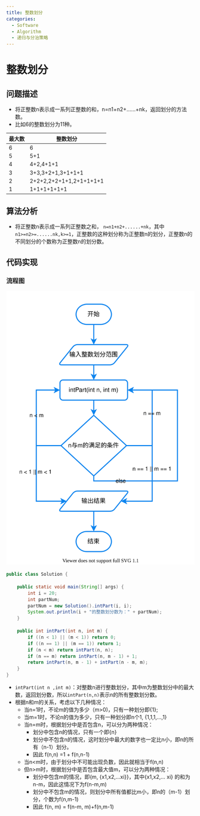 ```yaml
---
title: 整数划分
categories:
  - Software
  - Algorithm
  - 递归与分治策略
---
```

# 整数划分

## 问题描述

- 将正整数n表示成一系列正整数的和，n=n1+n2+......+nk，返回划分的方法数。
- 比如6的整数划分为11种。

| 最大数 | 整数划分                  |
| ------ | ------------------------- |
| 6      | 6                         |
| 5      | 5+1                       |
| 4      | 4+2,4+1+1                |
| 3      | 3+3,3+2+1,3+1+1+1       |
| 2      | 2+2+2,2+2+1+1,2+1+1+1+1 |
| 1      | 1+1+1+1+1+1               |

## 算法分析

- 将正整数n表示成一系列正整数之和， `n=n1+n2+......+nk`，其中`n1>=n2>=......nk,k>=1`，正整数的这种划分称为正整数n的划分，正整数n的不同划分的个数称为正整数n的划分数。

## 代码实现

### 流程图

![](https://raw.githubusercontent.com/LuShan123888/Files/main/Pictures/2020-12-10-2020-11-18-2020-11-08-Flowchart-Page-1-4821815.svg)

```java
public class Solution {

    public static void main(String[] args) {
        int i = 20;
        int partNum;
        partNum = new Solution().intPart(i, i);
        System.out.println(i + "的整数划分数为：" + partNum);
    }

    public int intPart(int n, int m) {
        if ((n < 1) || (m < 1)) return 0;
        if ((n == 1) || (m == 1)) return 1;
        if (n < m) return intPart(n, n);
        if (n == m) return intPart(n, m - 1) + 1;
        return intPart(n, m - 1) + intPart(n - m, m);
    }
}
```

- `intPart(int n ,int m)`：对整数n进行整数划分，其中m为整数划分中的最大数，返回划分数，所以`intPart(n,n)`表示n的所有整数划分数。
- 根据n和m的关系，考虑以下几种情况：
    - 当n=1时，不论m的值为多少（m>0)，只有一种划分即{1};
    - 当m=1时，不论n的值为多少，只有一种划分即n个1, {1,1,1,...,1}
    - 当n=m时，根据划分中是否包含n，可以分为两种情况：
        - 划分中包含n的情况，只有一个即{n}
        - 划分中不包含n的情况，这时划分中最大的数字也一定比n小，即n的所有（n-1）划分。
        - 因此 f(n,n) =1 + f(n,n-1)
    - 当n<m时，由于划分中不可能出现负数，因此就相当于f(n,n)
    - 但n>m时，根据划分中是否包含最大值m，可以分为两种情况：
        - 划分中包含m的情况，即{m, {x1,x2,...xi}}，其中{x1,x2,... xi} 的和为n-m，因此这情况下为f(n-m,m)
        - 划分中不包含m的情况，则划分中所有值都比m小，即n的（m-1）划分，个数为f(n,m-1)
        - 因此 f(n, m) = f(n-m, m)+f(n,m-1)

